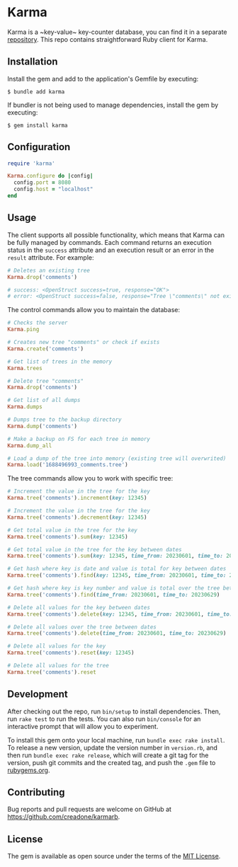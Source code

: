 # Karma

Karma is a ~key-value~ key-counter database, you can find it in a separate [repository](https://github.com/creadone/karma). This repo contains straightforward Ruby client for Karma.

## Installation

Install the gem and add to the application's Gemfile by executing:

    $ bundle add karma

If bundler is not being used to manage dependencies, install the gem by executing:

    $ gem install karma

## Configuration

```Ruby
require 'karma'

Karma.configure do |config|
  config.port = 8080
  config.host = "localhost"
end

```

## Usage

The client supports all possible functionality, which means that Karma can be fully managed by commands. Each command returns an execution status in the `success` attribute and an execution result or an error in the `result` attribute. For example:

```Ruby
# Deletes an existing tree
Karma.drop('comments')

# success: <OpenStruct success=true, response="OK">
# error: <OpenStruct success=false, response="Tree \"comments\" not exists">
```

The control commands allow you to maintain the database:

```Ruby
# Checks the server
Karma.ping

# Creates new tree "comments" or check if exists
Karma.create('comments')

# Get list of trees in the memory
Karma.trees

# Delete tree "comments"
Karma.drop('comments')

# Get list of all dumps
Karma.dumps

# Dumps tree to the backup directory
Karma.dump('comments')

# Make a backup on FS for each tree in memory
Karma.dump_all

# Load a dump of the tree into memory (existing tree will overwrited)
Karma.load('1688496993_comments.tree')
```

The tree commands allow you to work with specific tree:

```Ruby
# Increment the value in the tree for the key
Karma.tree('comments').increment(key: 12345)

# Increment the value in the tree for the key
Karma.tree('comments').decrement(key: 12345)

# Get total value in the tree for the key
Karma.tree('comments').sum(key: 12345)

# Get total value in the tree for the key between dates
Karma.tree('comments').sum(key: 12345, time_from: 20230601, time_to: 20230629)

# Get hash where key is date and value is total for key between dates
Karma.tree('comments').find(key: 12345, time_from: 20230601, time_to: 20230629)

# Get hash where key is key number and value is total over the tree between dates
Karma.tree('comments').find(time_from: 20230601, time_to: 20230629)

# Delete all values for the key between dates
Karma.tree('comments').delete(key: 12345, time_from: 20230601, time_to: 20230629)

# Delete all values over the tree between dates
Karma.tree('comments').delete(time_from: 20230601, time_to: 20230629)

# Delete all values for the key
Karma.tree('comments').reset(key: 12345)

# Delete all values for the tree
Karma.tree('comments').reset
```

## Development

After checking out the repo, run `bin/setup` to install dependencies. Then, run `rake test` to run the tests. You can also run `bin/console` for an interactive prompt that will allow you to experiment.

To install this gem onto your local machine, run `bundle exec rake install`. To release a new version, update the version number in `version.rb`, and then run `bundle exec rake release`, which will create a git tag for the version, push git commits and the created tag, and push the `.gem` file to [rubygems.org](https://rubygems.org).

## Contributing

Bug reports and pull requests are welcome on GitHub at https://github.com/creadone/karmarb.

## License

The gem is available as open source under the terms of the [MIT License](https://opensource.org/licenses/MIT).
